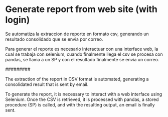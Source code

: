 
# Generate report from web site (with login)

Se automatiza la extraccion de reporte en formato csv, generando un resultado consolidado que se envia por correo. 

Para generar el reporte es necesario interactuar con una interface web, la cual se trabaja con selenium, cuando finalmente llega el csv se procesa con pandas, se llama a un SP y con el resultado finalmente se envia un correo.

#########

The extraction of the report in CSV format is automated, generating a consolidated result that is sent by email.

To generate the report, it is necessary to interact with a web interface using Selenium. Once the CSV is retrieved, it is processed with pandas, a stored procedure (SP) is called, and with the resulting output, an email is finally sent.
